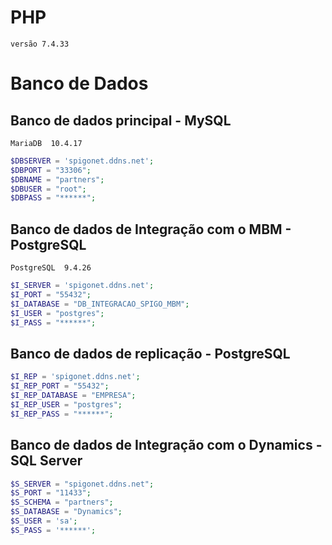 # PHP
`versão 7.4.33`
# Banco de Dados

## Banco de dados principal - MySQL
`MariaDB  10.4.17`

```php
$DBSERVER = 'spigonet.ddns.net';
$DBPORT = "33306";
$DBNAME = "partners";
$DBUSER = "root";
$DBPASS = "******";
```

## Banco de dados de Integração com o MBM - PostgreSQL
`PostgreSQL  9.4.26`
```php
$I_SERVER = 'spigonet.ddns.net';
$I_PORT = "55432";
$I_DATABASE = "DB_INTEGRACAO_SPIGO_MBM";
$I_USER = "postgres";
$I_PASS = "******";
```

## Banco de dados de replicação - PostgreSQL

```php
$I_REP = 'spigonet.ddns.net';
$I_REP_PORT = "55432";
$I_REP_DATABASE = "EMPRESA";
$I_REP_USER = "postgres";
$I_REP_PASS = "******";
```

## Banco de dados de Integração com o Dynamics - SQL Server

```php
$S_SERVER = "spigonet.ddns.net";
$S_PORT = "11433";
$S_SCHEMA = "partners";
$S_DATABASE = "Dynamics";
$S_USER = 'sa';
$S_PASS = '******';
```
